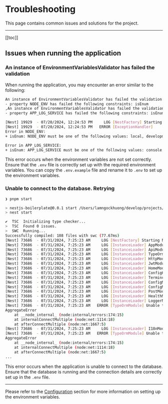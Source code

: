 # Troubleshooting

This page contains common issues and solutions for the project.

---

[[toc]]

## Issues when running the application

### An instance of EnvironmentVariablesValidator has failed the validation

When running the application, you may encounter an error similar to the following:

```bash
An instance of EnvironmentVariablesValidator has failed the validation:
- property NODE_ENV has failed the following constraints: isEnum
,An instance of EnvironmentVariablesValidator has failed the validation:
- property APP_LOG_SERVICE has failed the following constraints: isEnum

[Nest] 19929  - 07/20/2024, 12:24:53 PM     LOG [NestFactory] Starting Nest application...
[Nest] 19929  - 07/20/2024, 12:24:53 PM   ERROR [ExceptionHandler]
Error in NODE_ENV:
+ isEnum: NODE_ENV must be one of the following values: local, development, staging, production, test

Error in APP_LOG_SERVICE:
+ isEnum: APP_LOG_SERVICE must be one of the following values: console, google_logging, aws_cloudwatch
```

This error occurs when the environment variables are not set correctly. Ensure that the `.env` file is correctly set up with the required environment variables. You can copy the `.env.example` file and rename it to `.env` to set up the environment variables.

### Unable to connect to the database. Retrying

```bash
❯ pnpm start

> nestjs-boilerplate@0.0.1 start /Users/lamngockhuong/develop/projects/vndevteam/nestjs-boilerplate
> nest start

✔  TSC  Initializing type checker...
>  TSC  Found 0 issues.
>  SWC  Running...
Successfully compiled: 108 files with swc (77.67ms)
[Nest] 73686  - 07/31/2024, 7:25:23 AM     LOG [NestFactory] Starting Nest application...
[Nest] 73686  - 07/31/2024, 7:25:23 AM     LOG [InstanceLoader] AppModule dependencies initialized +2ms
[Nest] 73686  - 07/31/2024, 7:25:23 AM     LOG [InstanceLoader] ApiModule dependencies initialized +0ms
[Nest] 73686  - 07/31/2024, 7:25:23 AM     LOG [InstanceLoader] TypeOrmModule dependencies initialized +0ms
[Nest] 73686  - 07/31/2024, 7:25:23 AM     LOG [InstanceLoader] HttpModule dependencies initialized +0ms
[Nest] 73686  - 07/31/2024, 7:25:23 AM     LOG [InstanceLoader] JwtModule dependencies initialized +0ms
[Nest] 73686  - 07/31/2024, 7:25:23 AM     LOG [InstanceLoader] HomeModule dependencies initialized +0ms
[Nest] 73686  - 07/31/2024, 7:25:23 AM     LOG [InstanceLoader] ConfigHostModule dependencies initialized +0ms
[Nest] 73686  - 07/31/2024, 7:25:23 AM     LOG [InstanceLoader] TerminusModule dependencies initialized +0ms
[Nest] 73686  - 07/31/2024, 7:25:23 AM     LOG [InstanceLoader] ConfigModule dependencies initialized +0ms
[Nest] 73686  - 07/31/2024, 7:25:23 AM     LOG [InstanceLoader] ConfigModule dependencies initialized +0ms
[Nest] 73686  - 07/31/2024, 7:25:23 AM     LOG [InstanceLoader] PostModule dependencies initialized +0ms
[Nest] 73686  - 07/31/2024, 7:25:23 AM     LOG [InstanceLoader] HealthModule dependencies initialized +0ms
[Nest] 73686  - 07/31/2024, 7:25:23 AM     LOG [InstanceLoader] LoggerModule dependencies initialized +1ms
[Nest] 73686  - 07/31/2024, 7:25:23 AM   ERROR [TypeOrmModule] Unable to connect to the database. Retrying (1)...
AggregateError
    at __node_internal_ (node:internal/errors:174:15)
    at internalConnectMultiple (node:net:1114:18)
    at afterConnectMultiple (node:net:1667:5)
[Nest] 73686  - 07/31/2024, 7:25:23 AM     LOG [InstanceLoader] I18nModule dependencies initialized +0ms
[Nest] 73686  - 07/31/2024, 7:25:23 AM   ERROR [TypeOrmModule] Unable to connect to the database. Retrying (2)...
AggregateError
    at __node_internal_ (node:internal/errors:174:15)
    at internalConnectMultiple (node:net:1114:18)
    at afterConnectMultiple (node:net:1667:5)
...
```

This error occurs when the application is unable to connect to the database. Ensure that the database is running and the connection details are correctly set up in the `.env` file.

---

Please refer to the [Configuration](./development.md#configuration) section for more information on setting up the environment variables.
